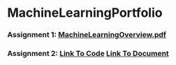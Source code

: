 # MachineLearningPortfolio

### Assignment 1: [MachineLearningOverview.pdf](https://github.com/Segneur/MachineLearningPortfolio/files/10523341/MachineLearningOverview.pdf)

### Assignment 2: [Link To Code](https://github.com/Segneur/MachineLearningPortfolio/blob/main/dataExploration.cpp) [Link To Document](https://github.com/Segneur/MachineLearningPortfolio/files/10609745/CppDataExploration.pdf)
